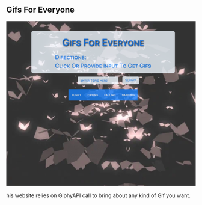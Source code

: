 ## Gifs For Everyone

![alt text][logo]

[logo]: https://github.com/mattkrebs1974/Gifs-with-GiphyAPI/blob/master/Gifs%20copy.png

his website relies on GiphyAPI call to bring about any kind of Gif you want.


